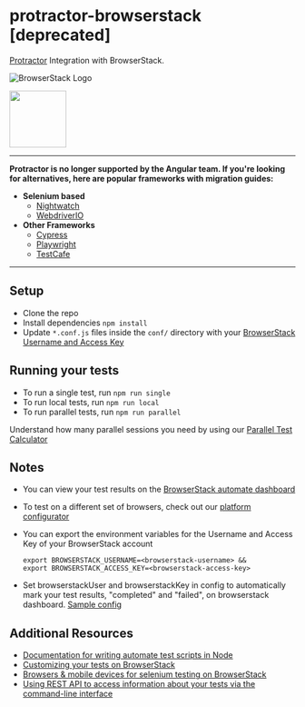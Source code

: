 # protractor-browserstack [deprecated]

[Protractor](https://github.com/angular/protractor/) Integration with BrowserStack.

![BrowserStack Logo](https://d98b8t1nnulk5.cloudfront.net/production/images/layout/logo-header.png?1469004780)

<img src ="http://nchaulet.github.io/slide-protractor-lyonjs/images/protractor-logo.png" height = "100">

---

**Protractor is no longer supported by the Angular team. If you're looking for alternatives, here are popular frameworks with migration guides:**

- **Selenium based**
  - [Nightwatch](https://nightwatchjs.org/guide/migrating-to-nightwatch/from-protractor.html)
  - [WebdriverIO](https://webdriver.io/docs/protractor-migration/)
- **Other Frameworks**
  - [Cypress](https://docs.cypress.io/guides/migrating-to-cypress/protractor)
  - [Playwright](https://playwright.dev/docs/protractor)
  - [TestCafe](https://testcafe.io/documentation/403554/recipes/migration/migrate-tests-from-protractor-to-testcafe)
---


## Setup

* Clone the repo
* Install dependencies `npm install`
* Update `*.conf.js` files inside the `conf/` directory with your [BrowserStack Username and Access Key](https://www.browserstack.com/accounts/settings)

## Running your tests
* To run a single test, run `npm run single`
* To run local tests, run `npm run local`
* To run parallel tests, run `npm run parallel`

 Understand how many parallel sessions you need by using our [Parallel Test Calculator](https://www.browserstack.com/automate/parallel-calculator?ref=github)

## Notes
* You can view your test results on the [BrowserStack automate dashboard](https://www.browserstack.com/automate)
* To test on a different set of browsers, check out our [platform configurator](https://www.browserstack.com/automate/node#setting-os-and-browser)
* You can export the environment variables for the Username and Access Key of your BrowserStack account
  
  ```
  export BROWSERSTACK_USERNAME=<browserstack-username> &&
  export BROWSERSTACK_ACCESS_KEY=<browserstack-access-key>
  ```
* Set browserstackUser and browserstackKey in config to automatically mark your test results, "completed" and "failed", on browserstack dashboard. [Sample config](conf/single.conf.js)

## Additional Resources
* [Documentation for writing automate test scripts in Node](https://www.browserstack.com/automate/node)
* [Customizing your tests on BrowserStack](https://www.browserstack.com/automate/capabilities)
* [Browsers & mobile devices for selenium testing on BrowserStack](https://www.browserstack.com/list-of-browsers-and-platforms?product=automate)
* [Using REST API to access information about your tests via the command-line interface](https://www.browserstack.com/automate/rest-api)
